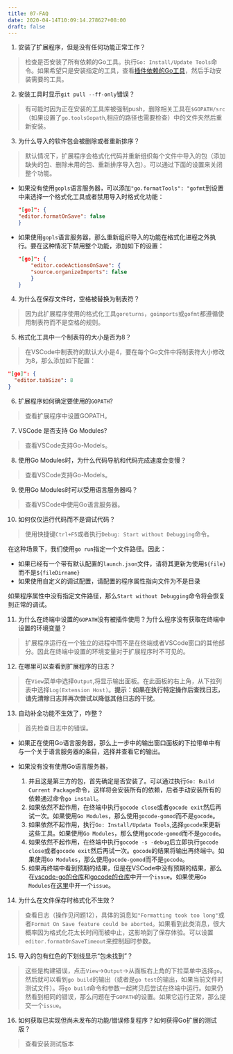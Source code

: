 ```yaml
---
title: 07-FAQ
date: 2020-04-14T10:09:14.278627+08:00
draft: false
---
```


1. 安装了扩展程序，但是没有任何功能正常工作？

> 检查是否安装了所有依赖的Go工具。执行`Go: Install/Update Tools`命令。如果希望只是安装指定的工具，查看[插件依赖的Go工具](../06-插件依赖的go工具/)，然后手动安装需要的工具。

2. 安装工具时显示`git pull --ff-only`错误？

> 有可能时因为正在安装的工具库被强制push，删除相关工具在`$GOPATH/src`（如果设置了`go.toolsGopath`,相应的路径也需要检查）中的文件夹然后重新安装。

3. 为什么导入的软件包会被删除或者重新排序？

> 默认情况下，扩展程序会格式化代码并重新组织每个文件中导入的包（添加缺失的包、删除未用的包、重新排序导入包）。可以通过下面的设置来关闭整个功能。

- 如果没有使用`gopls`语言服务器，可以添加`"go.formatTools": "gofmt`到设置中来选择一个格式化工具或者禁用导入时格式化功能：

    ```json
    "[go]": {
    "editor.formatOnSave": false
    }
    ```

- 如果使用`gopls`语言服务器，那么重新组织导入的功能在格式化进程之外执行。要在这种情况下禁用整个功能，添加如下的设置：

    ```json
    "[go]": {
        "editor.codeActionsOnSave": {
        "source.organizeImports": false
        }
    }
    ```

4. 为什么在保存文件时，空格被替换为制表符？

> 因为此扩展程序使用的格式化工具`goreturns`，`goimports`或`gofmt`都遵循使用制表符而不是空格的规则。

5. 格式化工具中一个制表符的大小是否为8？

> 在VSCode中制表符的默认大小是4，要在每个Go文件中将制表符大小修改为8，那么添加如下配置：

```json
"[go]": {
  "editor.tabSize": 8
}
```

6. 扩展程序如何确定要使用的`GOPATH`?

> 查看扩展程序中设置GOPATH。

7. VSCode 是否支持 Go Modules?

> 查看VSCode支持Go-Models。

8. 使用Go Modules时，为什么代码导航和代码完成速度会变慢？

> 查看VSCode支持Go-Models。

9. 使用Go Modules时可以受用语言服务器吗？

> 查看VSCode中使用Go语言服务器。

10.  如何仅仅运行代码而不是调试代码？

> 使用快捷键`Ctrl+F5`或者执行`Debug: Start without Debugging`命令。

在这种场景下，我们使用`go run`指定一个文件路径。因此：

- 如果已经有一个带有默认配置的`launch.json`文件，请将其更新为使用`${file}`而不是`${fileDirname}`
- 如果使用自定义的调试配置，请配置的程序属性指向文件为不是目录

如果程序属性中没有指定文件路径，那么`Start without Debugging`命令将会恢复到正常的调试。

11. 为什么在终端中设置的`GOPATH`没有被插件使用？为什么程序没有获取在终端中设置的环境变量？

> 扩展程序运行在一个独立的进程中而不是在终端或者VSCode窗口的其他部分。因此在终端中设置的环境变量对于扩展程序时不可见的。

12. 在哪里可以查看到扩展程序的日志？

> 在`View`菜单中选择`Output`,将显示输出面板。在此面板的右上角，从下拉列表中选择`Log(Extension Host)`。**提示：如果在执行特定操作后查找日志，请先清除日志并再次尝试以降低其他日志的干扰**。

13. 自动补全功能不生效了，咋整？

> 首先检查日志中的错误。

- 如果正在使用Go语言服务器，那么上一步中的输出窗口面板的下拉带单中有与一个关于语言服务器的条目，选择并查看它的输出。

- 如果没有没有使用Go语言服务器，
  1. 并且这是第三方的包，首先确定是否安装了。可以通过执行`Go: Build Current Package`命令，这样将会安装所有的依赖，后者手动安装所有的依赖通过命令`go install`。
  2. 如果依然不起作用，在终端中执行`gocode close`或者`gocode exit`然后再试一次。如果使用`Go Modules`，那么使用`gocode-gomod`而不是`gocode`。
  3. 如果依然不起作用，执行`Go: Install/Updata Tools`,选择`gocode`来更新这些工具。如果使用`Go Modules`，那么使用`gocode-gomod`而不是`gocode`。
  4. 如果依然不起作用，在终端中执行`gocode -s -debug`后立即执行`gocode close`或者`gocode exit`然后再试一次。`gocode`的结果将输出再终端中。如果使用`Go Modules`，那么使用`gocode-gomod`而不是`gocode`。
  5. 如果再终端中看到预期的结果，但是在VSCode中没有预期的结果，那么在[vscode-go的仓库](https://github.com/Microsoft/vscode-go)和[gocode的仓库](https://github.com/mdempsky/gocode)中开一个`issue`。如果使用`Go Modules`在[这里](https://github.com/stamblerre/gocode)中开一个`issue`。

14. 为什么在文件保存时格式化不生效？

> 查看日志（操作见问题12），具体的消息如`"Formatting took too long"`或者`Format On Save feature could be aborted`。如果看到此类消息，很大概率因为格式化花太长时间而被中止，这影响到了保存体验。可以设置`editor.formatOnSaveTimeout`来控制超时参数。

15. 导入的包有红色的下划线显示“包未找到”？

> 这些是构建错误，点击`View`->`Output`->从面板右上角的下拉菜单中选择`go`。然后就可以看到`go build`的输出（或者是`go test`的输出，如果当前文件时测试文件）。将`go build`命令和参数一起拷贝后尝试在终端中运行。如果仍然看到相同的错误，那么问题在于`GOPATH`的设置。如果它运行正常，那么提交一个`issue`。

16. 如何获取已实现但尚未发布的功能/错误修复程序？如何获得Go扩展的测试版？

> 查看安装测试版本
